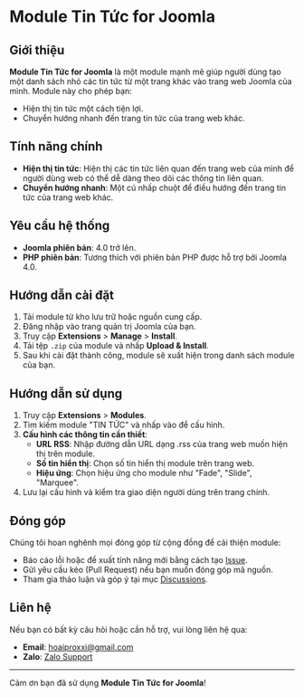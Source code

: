 # Module Tin Tức for Joomla

## Giới thiệu
**Module Tin Tức for Joomla** là một module mạnh mẽ giúp người dùng tạo một danh sách nhỏ các tin tức từ một trang khác vào trang web Joomla của mình. Module này cho phép bạn:
- Hiện thị tin tức một cách tiện lợi.
- Chuyển hướng nhanh đến trang tin tức của trang web khác.

## Tính năng chính
- **Hiện thị tin tức**: Hiện thị các tin tức liên quan đến trang web của mình để người dùng web có thể dễ dàng theo dõi các thông tin liên quan.
- **Chuyển hướng nhanh**: Một cú nhấp chuột để điều hướng đến trang tin tức của trang web khác.

## Yêu cầu hệ thống
- **Joomla phiên bản**: 4.0 trở lên.
- **PHP phiên bản**: Tương thích với phiên bản PHP được hỗ trợ bởi Joomla 4.0.

## Hướng dẫn cài đặt
1. Tải module từ kho lưu trữ hoặc nguồn cung cấp.
2. Đăng nhập vào trang quản trị Joomla của bạn.
3. Truy cập **Extensions** > **Manage** > **Install**.
4. Tải tệp `.zip` của module và nhấp **Upload & Install**.
5. Sau khi cài đặt thành công, module sẽ xuất hiện trong danh sách module của bạn.

## Hướng dẫn sử dụng
1. Truy cập **Extensions** > **Modules**.
2. Tìm kiếm module "TIN TỨC" và nhấp vào để cấu hình.
3. **Cấu hình các thông tin cần thiết**:
   - **URL RSS**: Nhập đường dẫn URL dạng .rss của trang web muốn hiện thị trên module.
   - **Số tin hiển thị**: Chọn số tin hiển thị module trên trang web.
   - **Hiệu ứng**: Chọn hiệu ứng cho module như "Fade", "Slide", "Marquee".
4. Lưu lại cấu hình và kiểm tra giao diện người dùng trên trang chính.

## Đóng góp
Chúng tôi hoan nghênh mọi đóng góp từ cộng đồng để cải thiện module:
- Báo cáo lỗi hoặc đề xuất tính năng mới bằng cách tạo [Issue](https://github.com/DuyNguyen127/Mod_TinTuc/issues).
- Gửi yêu cầu kéo (Pull Request) nếu bạn muốn đóng góp mã nguồn.
- Tham gia thảo luận và góp ý tại mục [Discussions](https://github.com/DuyNguyen127/Mod_TinTuc/discussions).

## Liên hệ
Nếu bạn có bất kỳ câu hỏi hoặc cần hỗ trợ, vui lòng liên hệ qua:
- **Email**: hoaiproxxi@gmail.com
- **Zalo**: [Zalo Support](https://zalo.me/0962847496)

---

Cảm ơn bạn đã sử dụng **Module Tin Tức for Joomla**!
